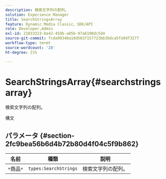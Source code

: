 ```yaml
---
description: 検索文字列の配列。
solution: Experience Manager
title: SearchStringsArray
feature: Dynamic Media Classic、SDK/API
role: Developer,Admin
exl-id: 21033323-8a42-459b-a85b-97a6198dc5d4
source-git-commit: fcda99340a18d5037157723bb3bdca5fa9df3277
workflow-type: tm+mt
source-wordcount: '28'
ht-degree: 21%

---
```


# SearchStringsArray{#searchstringsarray}

検索文字列の配列。

構文

## パラメータ {#section-2fc9bea56b6d4b72b80d4f04c5f9b862}

| 名前 | 種類 | 説明 |
|---|---|---|
| `*`商品`*` | `types:SearchStrings` | 検索文字列の配列。 |
